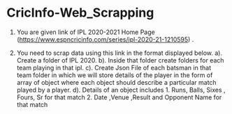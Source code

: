 # CricInfo-Web_Scrapping
1. You are given link of IPL 2020-2021 Home Page (https://www.espncricinfo.com/series/ipl-2020-21-1210595) .
         
2. You need to scrap data using this link in the format displayed below.
      a). Create a folder of IPL 2020.
      b). Inside that folder create folders for each team playing in that ipl.
      c). Create Json File of each batsman in that team folder in which we will store details of the player in the form of array of object where each object should describe a particular match played by a player. 
      d). Details of an object includes
            1. Runs, Balls, Sixes , Fours, Sr for that match
            2. Date ,Venue ,Result and Opponent Name for that match
